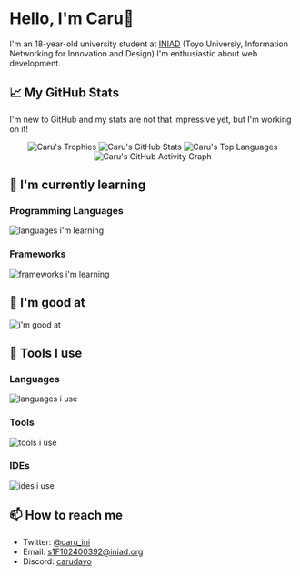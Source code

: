# Hello, I'm Caru👋

I'm an 18-year-old university student at [INIAD](https://iniad.org/) (Toyo Universiy, Information Networking for Innovation and Design)
I'm enthusiastic about web development.

## 📈 My GitHub Stats

I'm new to GitHub and my stats are not that impressive yet, but I'm working on it!

<p align="center">
    <img src="https://github-profile-trophy.vercel.app/?username=caru-ini&theme=algolia" alt="Caru's Trophies">
    <img src="https://github-readme-stats.vercel.app/api?username=caru-ini&show_icons=true&theme=algolia" alt="Caru's GitHub Stats">
    <img src="https://github-readme-stats.vercel.app/api/top-langs/?username=caru-ini&layout=compact&theme=algolia" alt="Caru's Top Languages">
    <img src="https://github-readme-activity-graph.vercel.app/graph?username=caru-ini&theme=tokyo-night" alt="Caru's GitHub Activity Graph">
</p>

## 🌱 I'm currently learning

### Programming Languages

![languages i'm learning](https://go-skill-icons.vercel.app/api/icons?i=typescript,python)

### Frameworks

![frameworks i'm learning](https://go-skill-icons.vercel.app/api/icons?i=next,react,hono,tailwind)

## 💪 I'm good at

![i'm good at](https://go-skill-icons.vercel.app/api/icons?i=discord,langchain,openai)

## 🔧 Tools I use

### Languages

![languages i use](https://go-skill-icons.vercel.app/api/icons?i=python,typescript)

### Tools

![tools i use](https://go-skill-icons.vercel.app/api/icons?i=git,pnpm,docker)

### IDEs

![ides i use](https://go-skill-icons.vercel.app/api/icons?i=vscode,pycharm,webstorm)

## 📫 How to reach me

- Twitter: [@caru_ini](https://twitter.com/caru_ini)
- Email: <s1F102400392@iniad.org>
- Discord: [carudayo](https://discord.com/users/1226826654794649690)
